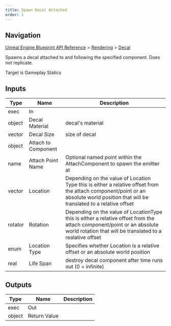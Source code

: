 ```yaml
---
title: Spawn Decal Attached
order: 1
---
```

## Navigation

[Unreal Engine Blueprint API Reference](https://dev.epicgames.com/documentation/en-us/unreal-engine/BlueprintAPI) > [Rendering](https://dev.epicgames.com/documentation/en-us/unreal-engine/BlueprintAPI/Rendering) > [Decal](https://dev.epicgames.com/documentation/en-us/unreal-engine/BlueprintAPI/Rendering/Decal)

Spawns a decal attached to and following the specified component. Does not replicate.

Target is Gameplay Statics

## Inputs

| Type | Name | Description |
| --- | --- | --- |
| exec | In |  |
| object | Decal Material | decal's material |
| vector | Decal Size | size of decal |
| object | Attach to Component |  |
| name | Attach Point Name | Optional named point within the AttachComponent to spawn the emitter at |
| vector | Location | Depending on the value of Location Type this is either a relative offset from the attach component/point or an absolute world position that will be translated to a relative offset |
| rotator | Rotation | Depending on the value of LocationType this is either a relative offset from the attach component/point or an absolute world rotation that will be translated to a realative offset |
| enum | Location Type | Specifies whether Location is a relative offset or an absolute world position |
| real | Life Span | destroy decal component after time runs out (0 = infinite) |

## Outputs

| Type | Name | Description |
| --- | --- | --- |
| exec | Out |  |
| object | Return Value |  |
